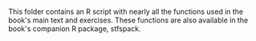 This folder contains an R script with nearly all the functions used in the book's main text and exercises. These functions are also available in the book's companion R package, stfspack.
